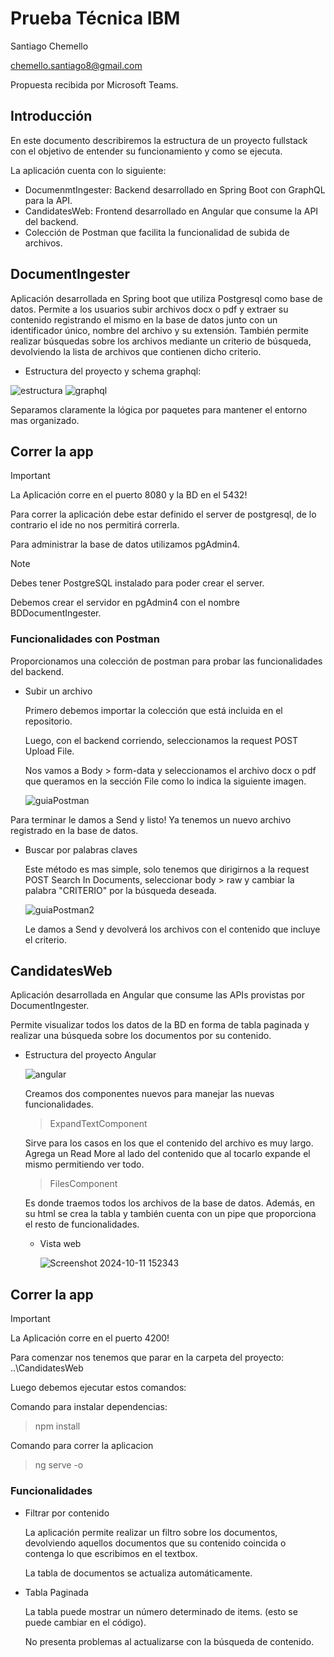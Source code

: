 # Prueba Técnica IBM

Santiago Chemello 

chemello.santiago8@gmail.com

Propuesta recibida por Microsoft Teams.

## Introducción

En este documento describiremos la estructura de un proyecto fullstack con el objetivo de entender su funcionamiento y como se ejecuta.

La aplicación cuenta con lo siguiente: 

- DocumenmtIngester: Backend desarrollado en Spring Boot con GraphQL para la API.
- CandidatesWeb: Frontend desarrollado en Angular que consume la API del backend.
- Colección de Postman que facilita la funcionalidad de subida de archivos. 

## DocumentIngester

Aplicación desarrollada en Spring boot que utiliza Postgresql como base de datos.
Permite a los usuarios subir archivos docx o pdf y extraer su contenido registrando el mismo en la base de datos junto con un identificador único, nombre del archivo y su extensión.
También permite realizar búsquedas sobre los archivos mediante un criterio de búsqueda, devolviendo la lista de archivos que contienen dicho criterio.

- Estructura del proyecto y schema graphql:

  
![estructura](https://github.com/user-attachments/assets/71b2226f-1064-42dd-8ddf-ff6577a3da32)
![graphql](https://github.com/user-attachments/assets/0b419bfb-0634-48e7-a8b6-7fa6e2eea14d)

Separamos claramente la lógica por paquetes para mantener el entorno mas organizado.

## Correr la app

> [!IMPORTANT]
La Aplicación corre en el puerto 8080 y la BD en el 5432!

Para correr la aplicación debe estar definido el server de postgresql, de lo contrario el ide no nos permitirá correrla.

Para administrar la base de datos utilizamos pgAdmin4.

> [!NOTE]
> Debes tener PostgreSQL instalado para poder crear el server.

Debemos crear el servidor en pgAdmin4 con el nombre BDDocumentIngester.

### Funcionalidades con Postman

Proporcionamos una colección de postman para probar las funcionalidades del backend.

- Subir un archivo

  Primero debemos importar la colección que está incluida en el repositorio.

  Luego, con el backend corriendo, seleccionamos la request POST Upload File. 

  Nos vamos a Body > form-data y seleccionamos el archivo docx o pdf que queramos en la sección File como lo indica la siguiente imagen.


  ![guiaPostman](https://github.com/user-attachments/assets/da665d1b-e9ad-466c-83a2-a6c2e0383c9a)

Para terminar le damos a Send y listo! Ya tenemos un nuevo archivo registrado en la base de datos.

- Buscar por palabras claves

  Este método es mas simple, solo tenemos que dirigirnos a la request POST Search In Documents, seleccionar body > raw y cambiar la palabra "CRITERIO" por la búsqueda deseada.

  ![guiaPostman2](https://github.com/user-attachments/assets/ea186ade-59c8-4701-9796-31dc8100ea70)

  Le damos a Send y devolverá los archivos con el contenido que incluye el criterio.


## CandidatesWeb

Aplicación desarrollada en Angular que consume las APIs provistas por DocumentIngester.

Permite visualizar todos los datos de la BD en forma de tabla paginada y realizar una búsqueda sobre los documentos por su contenido.

- Estructura del proyecto Angular

  ![angular](https://github.com/user-attachments/assets/4fdfc9ed-d6ee-4fbe-b7c5-ca5140a26653)

  Creamos dos componentes nuevos para manejar las nuevas funcionalidades.

  > ExpandTextComponent

    Sirve para los casos en los que el contenido del archivo es muy largo. Agrega un Read More al lado del contenido que al tocarlo expande el mismo permitiendo ver todo.

   > FilesComponent

    Es donde traemos todos los archivos de la base de datos. Además, en su html se crea la tabla y también cuenta con un pipe que proporciona el resto de funcionalidades.

  - Vista web

    ![Screenshot 2024-10-11 152343](https://github.com/user-attachments/assets/ba0e9675-8add-4034-86a0-993ceff42c4b)


## Correr la app

> [!IMPORTANT]
La Aplicación corre en el puerto 4200!

Para comenzar nos tenemos que parar en la carpeta del proyecto: ..\CandidatesWeb

Luego debemos ejecutar estos comandos:

Comando para instalar dependencias:

> npm install

Comando para correr la aplicacion

> ng serve -o

### Funcionalidades

- Filtrar por contenido

  La aplicación permite realizar un filtro sobre los documentos, devolviendo aquellos documentos que su contenido coincida o contenga lo que escribimos en el textbox.

  La tabla de documentos se actualiza automáticamente.

- Tabla Paginada

  La tabla puede mostrar un número determinado de items. (esto se puede cambiar en el código).

  No presenta problemas al actualizarse con la búsqueda de contenido.
  
